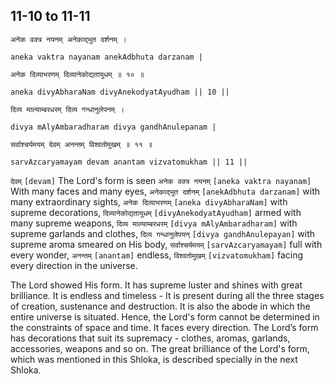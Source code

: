 ## <a name='_10-11'></a>11-10 to 11-11


```shloka-sa
अनेक वक्त्र नयनम् अनेकाद्भुत दर्शनम् ।
```
```shloka-sa-hk
aneka vaktra nayanam anekAdbhuta darzanam |
```
```shloka-sa
अनेक दिव्याभरणम् दिव्यानेकोद्यतायुधम् ॥ १० ॥
```
```shloka-sa-hk
aneka divyAbharaNam divyAnekodyatAyudham || 10 ||
```

```shloka-sa
दिव्य माल्याम्बरधरम् दिव्य गन्धानुलेपनम् ।
```
```shloka-sa-hk
divya mAlyAmbaradharam divya gandhAnulepanam |
```
```shloka-sa
सर्वाश्चर्यमयम् देवम् अनन्तम् विश्वतोमुखम् ॥ ११ ॥
```
```shloka-sa-hk
sarvAzcaryamayam devam anantam vizvatomukham || 11 ||
```

`देवम्` `[devam]` The Lord's form is seen `अनेक वक्त्र नयनम्` `[aneka vaktra nayanam]` With many faces and many eyes, `अनेकाद्भुत दर्शनम्` `[anekAdbhuta darzanam]` with many extraordinary sights, `अनेक दिव्याभरणम्` `[aneka divyAbharaNam]` with supreme decorations, `दिव्यानेकोद्यतायुधम्` `[divyAnekodyatAyudham]` armed with many supreme weapons, `दिव्य माल्याम्बरधरम्` `[divya mAlyAmbaradharam]` with supreme garlands and clothes, `दिव्य गन्धानुलेपयन्` `[divya gandhAnulepayan]` with supreme aroma smeared on His body, `सर्वाश्चर्यमयम्` `[sarvAzcaryamayam]` full with every wonder, `अनन्तम्` `[anantam]` endless, `विश्वतोमुखम्` `[vizvatomukham]` facing every direction in the universe.

The Lord showed His form. It has supreme luster and shines with great brilliance. It is endless and timeless - It is present during all the three stages of creation, sustenance and destruction. It is also the abode in which the entire universe is situated. 
Hence, the Lord's form cannot be determined in the constraints of space and time. It faces every direction. The Lord’s form has decorations that suit its supremacy - clothes, aromas, garlands, accessories, weapons and so on.
The great brilliance of the Lord's form, which was mentioned in this Shloka, is described specially in the next Shloka.

